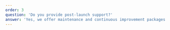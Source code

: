 ```yaml
---
order: 3
question: 'Do you provide post-launch support?'
answer: 'Yes, we offer maintenance and continuous improvement packages after launch.'
---
```

